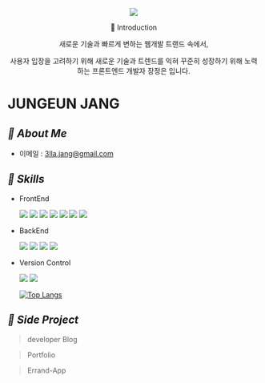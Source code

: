 <p align='center'>
<img src="https://capsule-render.vercel.app/api?type=waving&color=a5acdf&height=320&section=header&text=JungEun%20Jang&fontSize=70&animation=fadeIn&fontAlignY=33&desc=웹%20프론트엔드%20개발자%20장정은의%20포트폴리오%20입니다&descAlignY=55&descAlign=50" />
</p>

<p align='center'>📌 Introduction  
<p align='center'>새로운 기술과 빠르게 변하는 웹개발 트랜드 속에서,
<p align='center'>사용자 입장을 고려하기 위해 새로운 기술과 트렌드를 익혀 꾸준히 성장하기 위해 노력하는 프론트엔드 개발자 장정은 입니다.  </p>

# JUNGEUN JANG

## _📌 About Me_

- 이메일 : 3lla.jang@gmail.com

## _📌 Skills_

- FrontEnd
  <p align="left">
      <img src="https://img.shields.io/badge/HTML-E34F26?style=flat-square&logo=html5&logoColor=white"/>
      <img src="https://img.shields.io/badge/Javascript-ffb13b?style=flat-square&logo=javascript&logoColor=white"/> 
      <img src="https://img.shields.io/badge/CSS-1572B6?style=flat-square&logo=css3&logoColor=white"/>
      <img src="https://img.shields.io/badge/SASS-cd6899?style=flat-square&logo=Sass&logoColor=white"/>
      <img src="https://img.shields.io/badge/tailwindcss-white?style=flat-square&logo=tailwindcss&logoColor=skyblue"/> 
      <img src="https://img.shields.io/badge/React-61DAFB?style=flat-square&logo=react&logoColor=white"/>
      <img src="https://img.shields.io/badge/pug-white?style=flat-square&logo=pug&logoColor=brown"/>
      
  </p>
- BackEnd
  <p align="left">
      <img src="https://img.shields.io/badge/Django-092E20?style=flat-square&logo=Django&logoColor=white"/> 
      <img src="https://img.shields.io/badge/Node-339933?style=flat-square&logo=node.js&logoColor=white"/>
      <img src="https://img.shields.io/badge/Python-3766AB?style=flat-square&logo=Python&logoColor=white"/>
      <img src="https://img.shields.io/badge/mongoDB-3a2b01?style=flat-square&logo=mongoDB&logoColor=green"/>
      
  </p>
- Version Control
  <p align="left">
      <img src="https://img.shields.io/badge/git-white?style=flat-square&logo=git&logoColor=e44c31"/>
      <img src="https://img.shields.io/badge/GitHub-f2f2f2?style=flat-square&logo=GitHub&logoColor=black"/>
  </p>

  [![Top Langs](https://github-readme-stats.vercel.app/api/top-langs/?username=ellajang&layout=compact)](https://github.com/ellajang/github-readme-stats)

## _📌 Side Project_

> developer Blog

> Portfolio 

> Errand-App

